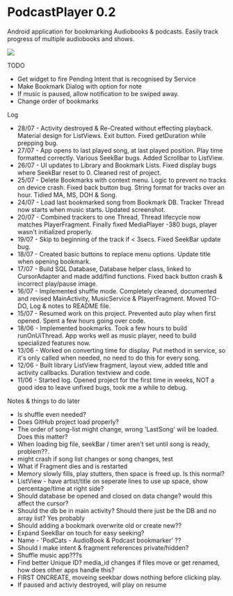# PodcastPlayer 0.2
Android application for bookmarking Audiobooks & podcasts. Easily track progress of multiple audiobooks and shows.

![](http://julianrosser.website/images/app_screenshots/pp_3.png)

TODO
- Get widget to fire Pending Intent that is recognised by Service
- Make Bookmark Dialog with option for note
- If music is paused, allow notification to be swiped away.
- Change order of bookmarks

Log
- 28/07 - Activity destroyed & Re-Created without effecting playback. Material design for ListViews. Exit button. Fixed getDuration while prepping bug.
- 27/07 - App opens to last played song, at last played position. Play time formatted correctly. Various SeekBar bugs. Added Scrollbar to ListView.
- 26/07 - UI updates to Library and Bookmark Lists. Fixed display bugs where SeekBar reset to 0. Cleaned rest of project.
- 25/07 - Delete Bookmarks with context menu. Logic to prevent no tracks on device crash. Fixed back button bug. String format for tracks over an hour. Tidied MA, MS, DOH & Song.
- 24/07 - Load last bookmarked song from Bookmark DB. Tracker Thread now starts when music starts. Updated screenshot.
- 20/07 - Combined trackers to one Thread, Thread lifecycle now matches PlayerFragment. Finally fixed MediaPlayer -380 bugs, player wasn't initialized properly.
- 19/07 - Skip to beginning of the track if < 3secs. Fixed SeekBar update bug.
- 18/07 - Created basic buttons to replace menu options. Update title when opening bookmark.
- 17/07 - Build SQL Database, Database helper class, linked to CursorAdapter and made add/find functions. Fixed back button crash & incorrect play/pause image.
- 16/07 - Implemented shuffle mode. Completely cleaned, documented and revised MainActivity, MusicService & PlayerFragment. Moved TO-DO, Log & notes to README file.
- 15/07 - Resumed work on this project. Prevented auto play when first opened. Spent a few hours going over code.
- 18/06 - Implemented bookmarks. Took a few hours to build runOnUiThread. App works well as music player, need to build specialized features now.
- 13/06 - Worked on converting time for display. Put method in service, so it's only called when needed, no need to do this for every song.
- 12/06 - Built library ListView fragment, layout view, added title and activity callbacks. Duration textview and code.
- 11/06 - Started log. Opened project for the first time in weeks, NOT a good idea to leave unfixed bugs, took me a while to debug.

Notes & things to do later
- Is shuffle even needed?
- Does GitHub project load properly?
- The order of song-list might change, wrong 'LastSong' will be loaded. Does this matter?
- When loading big file, seekBar / timer aren't set until song is ready, problem??.
- might crash if song list changes or song changes, test
- What if Fragment dies and is restarted
- Memory slowly fills, play stutters, then space is freed up. Is this normal?
- ListView - have artist/title on seperate lines to use up space, show percentage/time at right side?
- Should database be opened and closed on data change? would this affect the cursor?
- Should the db be in main activity? Should there just be the DB and no array list? Yes probably
- Should adding a bookmark overwrite old or create new??
- Expand SeekBar on touch for easy seeking?
- Name - 'PodCats - AudioBook & Podcast bookmarker'     ??
- Should I make intent & fragment references private/hidden?
- Shuffle music app???s
- Find better Unique ID? media_id changes if files move or get renamed, how does other apps handle this?
- FIRST ONCREATE, moveing seekbar dows nothing before clicking play.
- If paused and activiy destroyed, will play on resume

